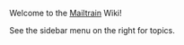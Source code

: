 Welcome to the [Mailtrain](https://mailtrain.org/) Wiki!

See the sidebar menu on the right for topics.